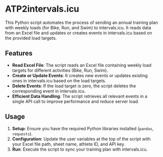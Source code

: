 # ATP2intervals.icu

This Python script automates the process of sending an annual training plan with weekly loads (for Bike, Run, and Swim) to intervals.icu. It reads data from an Excel file and updates or creates events in intervals.icu based on the provided load targets.

## Features

- **Read Excel File**: The script reads an Excel file containing weekly load targets for different activities (Bike, Run, Swim).
- **Create or Update Events**: It creates new events or updates existing ones in intervals.icu based on the load targets.
- **Delete Events**: If the load target is zero, the script deletes the corresponding event in intervals.icu.
- **Efficient Data Handling**: The script retrieves all relevant events in a single API call to improve performance and reduce server load.

## Usage

1. **Setup**: Ensure you have the required Python libraries installed (`pandas`, `requests`).
2. **Configuration**: Update the user variables at the top of the script with your Excel file path, sheet name, athlete ID, and API key.
3. **Run**: Execute the script to sync your training plan with intervals.icu.

